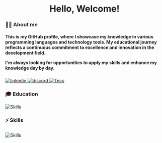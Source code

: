 <div align="center">
   <h1>Hello, Welcome!</h1>
</div>

###

<h3 align="left">👩‍💻 About me</h3>

<h4 align="left">
This is my GitHub profile, where I showcase my knowledge in various programming languages and technology tools. My educational journey reflects a continuous commitment to excellence and innovation in the development field.

I'm always looking for opportunities to apply my skills and enhance my knowledge day by day.

</h4>

###

<div align="left">
  <a href="https://www.linkedin.com/in/adryanrr/" target="_blank">
  <img src="https://skillicons.dev/icons?i=linkedin" alt="linkedin" />
  </a>
  <a href="https://discord.com/users/adryanrr" target="_blank">
  <img src="https://skillicons.dev/icons?i=discord" alt="discord" />
  </a>
  <a href="https://instagram.com/_adryanrr" target="_blank">
  <img src="https://skillicons.dev/icons?i=instagram" alt="Tecs" />
  </a>
</div>

<h3 align="left">🎓 Education</h3>

<div align="left">
  <img src="https://skillicons.dev/icons?i=redhat,aws" alt="Skills" />
</div>

###

<h3 align="left">⚡ Skills</h3>

###

<div align="left">
  <img src="https://skillicons.dev/icons?i=arch,c,java,html,css,js,ts,react,nextjs,nodejs,spring,docker" alt="Skills" />
</div>
